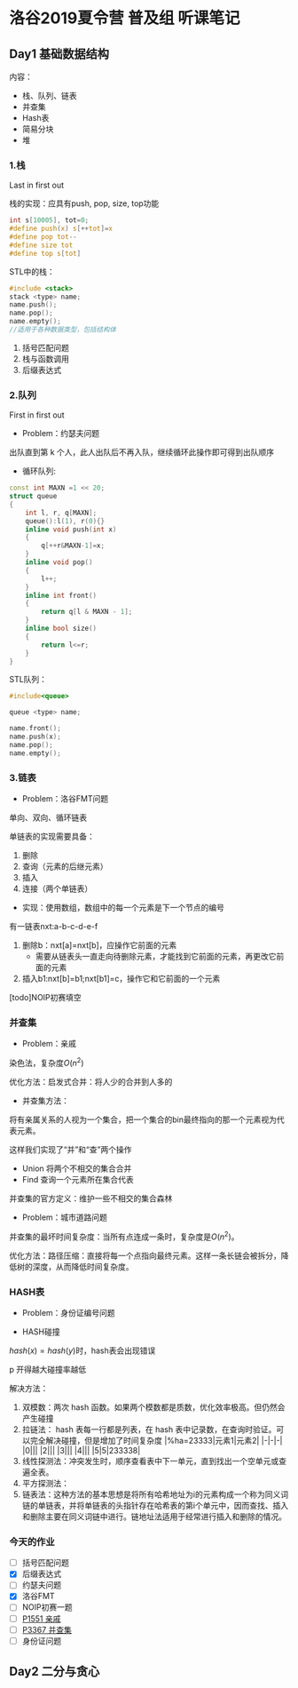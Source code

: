 # 洛谷2019夏令营 普及组 听课笔记

## Day1 基础数据结构

内容：

* 栈、队列、链表
* 并查集
* Hash表
* 简易分块
* 堆

### 1.栈

Last in first out

栈的实现：应具有push, pop, size, top功能

```C
int s[10005], tot=0;
#define push(x) s[++tot]=x
#define pop tot--
#define size tot
#define top s[tot]
```

STL中的栈：

```cpp
#include <stack>
stack <type> name;
name.push();
name.pop();
name.empty();
//适用于各种数据类型，包括结构体
```

1. 括号匹配问题
2. 栈与函数调用
3. 后缀表达式

### 2.队列

First in first out

* Problem：约瑟夫问题

出队直到第 k 个人，此人出队后不再入队，继续循环此操作即可得到出队顺序

* 循环队列:

```cpp
const int MAXN =1 << 20;
struct queue
{
    int l, r, q[MAXN];
    queue():l(1), r(0){}
    inline void push(int x)
    {
        q[++r&MAXN-1]=x;
    }
    inline void pop()
    {
        l++;
    }
    inline int front()
    {
        return q[l & MAXN - 1];
    }
    inline bool size()
    {
        return l<=r;
    }
}
```

STL队列：

```cpp
#include<queue>

queue <type> name;

name.front();
name.push(x);
name.pop();
name.empty();
```

### 3.链表

* Problem：洛谷FMT问题

单向、双向、循环链表

单链表的实现需要具备：

1. 删除
2. 查询（元素的后继元素）
3. 插入
4. 连接（两个单链表）

* 实现：使用数组，数组中的每一个元素是下一个节点的编号

有一链表nxt:a-b-c-d-e-f

1. 删除b：nxt\[a]=nxt\[b]，应操作它前面的元素
    * 需要从链表头一直走向待删除元素，才能找到它前面的元素，再更改它前面的元素
2. 插入b1:nxt\[b]=b1;nxt\[b1]=c，操作它和它前面的一个元素

\[todo]NOIP初赛填空

### 并查集

* Problem：亲戚

染色法，复杂度$O(n^2)$

优化方法：启发式合并：将人少的合并到人多的

* 并查集方法：

将有亲属关系的人视为一个集合，把一个集合的bin最终指向的那一个元素视为代表元素。

这样我们实现了“并”和“查”两个操作

* Union 将两个不相交的集合合并
* Find 查询一个元素所在集合代表
  

并查集的官方定义：维护一些不相交的集合森林

* Problem：城市道路问题

并查集的最坏时间复杂度：当所有点连成一条时，复杂度是$O(n^2)$。

优化方法：路径压缩：直接将每一个点指向最终元素。这样一条长链会被拆分，降低树的深度，从而降低时间复杂度。

### HASH表

* Problem：身份证编号问题

* HASH碰撞
  

$hash(x)=hash(y)$时，hash表会出现错误

p 开得越大碰撞率越低

解决方法：

1. 双模数：两次 hash 函数。如果两个模数都是质数，优化效率极高。但仍然会产生碰撞
2. 拉链法： hash 表每一行都是列表，在 hash 表中记录数，在查询时验证。可以完全解决碰撞，但是增加了时间复杂度
    |%ha=23333|元素1|元素2|
    |-|-|-|
    |0|||
    |2|||
    |3|||
    |4|||
    |5|5|233338|
3. 线性探测法：冲突发生时，顺序查看表中下一单元，直到找出一个空单元或查遍全表。
4. 平方探测法：
5. 链表法：这种方法的基本思想是将所有哈希地址为i的元素构成一个称为同义词链的单链表，并将单链表的头指针存在哈希表的第i个单元中，因而查找、插入和删除主要在同义词链中进行。链地址法适用于经常进行插入和删除的情况。

### 今天的作业

- [ ] 括号匹配问题
- [x] 后缀表达式
- [ ] 约瑟夫问题
- [x] 洛谷FMT
- [ ] NOIP初赛一题
- [ ] [P1551 亲戚](https://www.luogu.org/problemnew/show/P1551)
- [ ] [P3367 并查集](https://www.luogu.org/problemnew/show/P3367)
- [ ] 身份证问题

## Day2 二分与贪心

